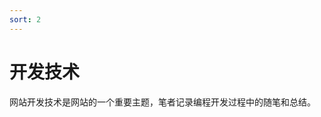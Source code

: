 ```yaml
---
sort: 2
---
```


# 开发技术

网站开发技术是网站的一个重要主题，笔者记录编程开发过程中的随笔和总结。

<!-- {% include list.liquid all=true %} -->
